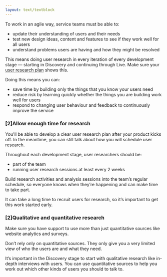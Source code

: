 ```yaml
---
layout: text/textblock
---
```


To work in an agile way, service teams must be able to:
- update their understanding of users and their needs
- test new design ideas, content and features to see if they work well for all users
- understand problems users are having and how they might be resolved

This means doing user research in every iteration of every development stage — starting in Discovery and continuing through Live. Make sure your [user research plan](/user-research/planning-user-research/) shows this.

Doing this means you can:
- save time by building only the things that you know your users need
- reduce risk by learning quickly whether the things you are building work well for users
- respond to changing user behaviour and feedback to continuously improve the service

### [2]Allow enough time for research
You'll be able to develop a clear user research plan after your product kicks off. In the meantime, you can still talk about how you will schedule user research.

Throughout each development stage, user researchers should be:
- part of the team
- running user research sessions at least every 2 weeks

Build research activities and analysis sessions into the team’s regular schedule, so everyone knows when they’re happening and can make time to take part.

It can take a long time to recruit users for research, so it’s important to get this work started early.

### [2]Qualitative and quantitative research

Make sure you have support to use more than just quantitative sources like website analytics and surveys.

Don’t rely only on quantitative sources. They only give you a very limited view of who the users are and what they need.

It’s important in the Discovery stage to start with qualitative research like in-depth interviews with users. You can use quantitative sources to help you work out which other kinds of users you should to talk to.

